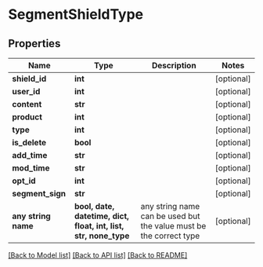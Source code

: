# SegmentShieldType


## Properties
Name | Type | Description | Notes
------------ | ------------- | ------------- | -------------
**shield_id** | **int** |  | [optional] 
**user_id** | **int** |  | [optional] 
**content** | **str** |  | [optional] 
**product** | **int** |  | [optional] 
**type** | **int** |  | [optional] 
**is_delete** | **bool** |  | [optional] 
**add_time** | **str** |  | [optional] 
**mod_time** | **str** |  | [optional] 
**opt_id** | **int** |  | [optional] 
**segment_sign** | **str** |  | [optional] 
**any string name** | **bool, date, datetime, dict, float, int, list, str, none_type** | any string name can be used but the value must be the correct type | [optional]

[[Back to Model list]](../README.md#documentation-for-models) [[Back to API list]](../README.md#documentation-for-api-endpoints) [[Back to README]](../README.md)



